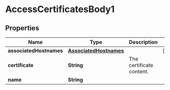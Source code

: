 # AccessCertificatesBody1

## Properties
Name | Type | Description | Notes
------------ | ------------- | ------------- | -------------
**associatedHostnames** | [**AssociatedHostnames**](AssociatedHostnames.md) |  |  [optional]
**certificate** | **String** | The certificate content. | 
**name** | **String** |  | 
